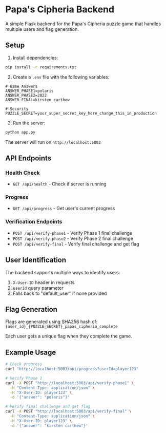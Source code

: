 # Papa's Cipheria Backend

A simple Flask backend for the Papa's Cipheria puzzle game that handles multiple users and flag generation.

## Setup

1. Install dependencies:
```bash
pip install -r requirements.txt
```

2. Create a `.env` file with the following variables:
```env
# Game Answers
ANSWER_PHASE1=polaris
ANSWER_PHASE2=2022
ANSWER_FINAL=kirsten carthew

# Security
PUZZLE_SECRET=your_super_secret_key_here_change_this_in_production
```

3. Run the server:
```bash
python app.py
```

The server will run on `http://localhost:5003`

## API Endpoints

### Health Check
- `GET /api/health` - Check if server is running

### Progress
- `GET /api/progress` - Get user's current progress

### Verification Endpoints
- `POST /api/verify-phase1` - Verify Phase 1 final challenge
- `POST /api/verify-phase2` - Verify Phase 2 final challenge  
- `POST /api/verify-final` - Verify final challenge and get flag

## User Identification

The backend supports multiple ways to identify users:
1. `X-User-ID` header in requests
2. `userId` query parameter
3. Falls back to "default_user" if none provided

## Flag Generation

Flags are generated using SHA256 hash of: `{user_id}_{PUZZLE_SECRET}_papas_cipheria_complete`

Each user gets a unique flag when they complete the game.

## Example Usage

```bash
# Check progress
curl "http://localhost:5003/api/progress?userId=player123"

# Verify Phase 1
curl -X POST "http://localhost:5003/api/verify-phase1" \
  -H "Content-Type: application/json" \
  -H "X-User-ID: player123" \
  -d '{"answer": "polaris"}'

# Verify final challenge and get flag
curl -X POST "http://localhost:5003/api/verify-final" \
  -H "Content-Type: application/json" \
  -H "X-User-ID: player123" \
  -d '{"answer": "kirsten carthew"}'
``` 
